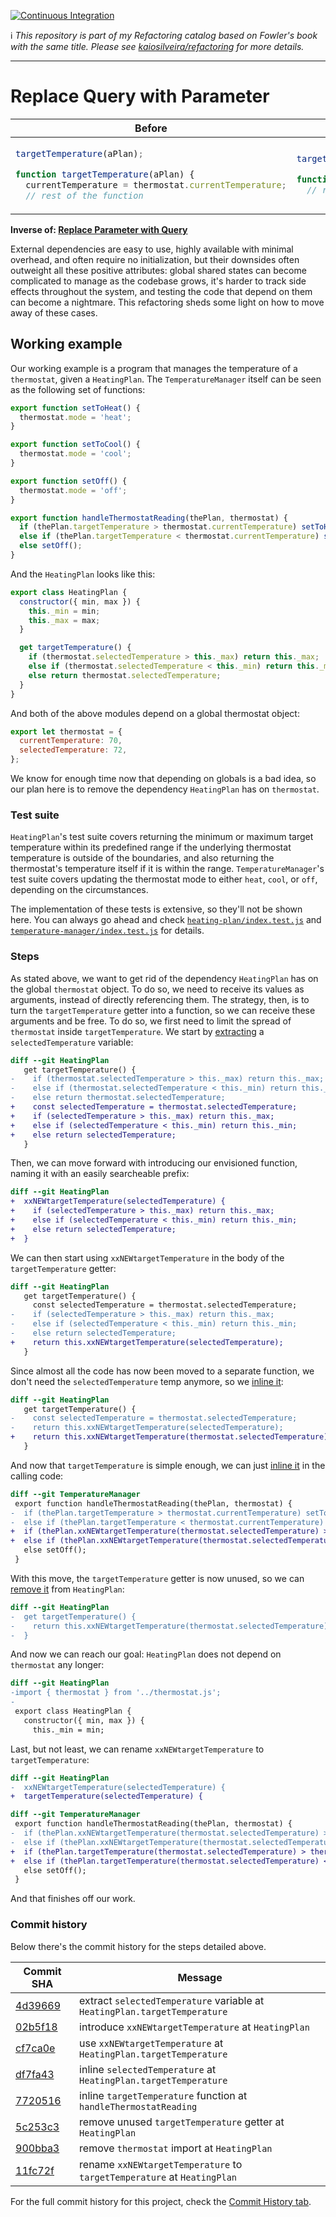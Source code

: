 [![Continuous Integration](https://github.com/kaiosilveira/replace-query-with-parameter-refactoring/actions/workflows/ci.yml/badge.svg)](https://github.com/kaiosilveira/replace-query-with-parameter-refactoring/actions/workflows/ci.yml)

ℹ️ _This repository is part of my Refactoring catalog based on Fowler's book with the same title. Please see [kaiosilveira/refactoring](https://github.com/kaiosilveira/refactoring) for more details._

---

# Replace Query with Parameter

<table>
<thead>
<th>Before</th>
<th>After</th>
</thead>
<tbody>
<tr>
<td>

```javascript
targetTemperature(aPlan);

function targetTemperature(aPlan) {
  currentTemperature = thermostat.currentTemperature;
  // rest of the function
```

</td>

<td>

```javascript
targetTemperature(aPlan, thermostat.currentTemperature);

function targetTemperature(aPlan, currentTemperature) {
  // rest of the function
```

</td>
</tr>
</tbody>
</table>

**Inverse of: [Replace Parameter with Query](https://github.com/kaiosilveira/replace-parameter-with-query-refactoring)**

External dependencies are easy to use, highly available with minimal overhead, and often require no initialization, but their downsides often outweight all these positive attributes: global shared states can become complicated to manage as the codebase grows, it's harder to track side effects throughout the system, and testing the code that depend on them can become a nightmare. This refactoring sheds some light on how to move away of these cases.

## Working example

Our working example is a program that manages the temperature of a `thermostat`, given a `HeatingPlan`. The `TemperatureManager` itself can be seen as the following set of functions:

```javascript
export function setToHeat() {
  thermostat.mode = 'heat';
}

export function setToCool() {
  thermostat.mode = 'cool';
}

export function setOff() {
  thermostat.mode = 'off';
}

export function handleThermostatReading(thePlan, thermostat) {
  if (thePlan.targetTemperature > thermostat.currentTemperature) setToHeat();
  else if (thePlan.targetTemperature < thermostat.currentTemperature) setToCool();
  else setOff();
}
```

And the `HeatingPlan` looks like this:

```javascript
export class HeatingPlan {
  constructor({ min, max }) {
    this._min = min;
    this._max = max;
  }

  get targetTemperature() {
    if (thermostat.selectedTemperature > this._max) return this._max;
    else if (thermostat.selectedTemperature < this._min) return this._min;
    else return thermostat.selectedTemperature;
  }
}
```

And both of the above modules depend on a global thermostat object:

```javascript
export let thermostat = {
  currentTemperature: 70,
  selectedTemperature: 72,
};
```

We know for enough time now that depending on globals is a bad idea, so our plan here is to remove the dependency `HeatingPlan` has on `thermostat`.

### Test suite

`HeatingPlan`'s test suite covers returning the minimum or maximum target temperature within its predefined range if the underlying thermostat temperature is outside of the boundaries, and also returning the thermostat's temperature itself if it is within the range.
`TemperatureManager`'s test suite covers updating the thermostat mode to either `heat`, `cool`, or `off`, depending on the circumstances.

The implementation of these tests is extensive, so they'll not be shown here. You can always go ahead and check [`heating-plan/index.test.js`](./src/heating-plan/index.test.js) and [`temperature-manager/index.test.js`](./src/temperature-manager/index.test.js) for details.

### Steps

As stated above, we want to get rid of the dependency `HeatingPlan` has on the global `thermostat` object. To do so, we need to receive its values as arguments, instead of directly referencing them. The strategy, then, is to turn the `targetTemperature` getter into a function, so we can receive these arguments and be free. To do so, we first need to limit the spread of `thermostat` inside `targetTemperature`. We start by [extracting](https://github.com/kaiosilveira/extract-variable-refactoring) a `selectedTemperature` variable:

```diff
diff --git HeatingPlan
   get targetTemperature() {
-    if (thermostat.selectedTemperature > this._max) return this._max;
-    else if (thermostat.selectedTemperature < this._min) return this._min;
-    else return thermostat.selectedTemperature;
+    const selectedTemperature = thermostat.selectedTemperature;
+    if (selectedTemperature > this._max) return this._max;
+    else if (selectedTemperature < this._min) return this._min;
+    else return selectedTemperature;
   }
```

Then, we can move forward with introducing our envisioned function, naming it with an easily searcheable prefix:

```diff
diff --git HeatingPlan
+  xxNEWtargetTemperature(selectedTemperature) {
+    if (selectedTemperature > this._max) return this._max;
+    else if (selectedTemperature < this._min) return this._min;
+    else return selectedTemperature;
+  }
```

We can then start using `xxNEWtargetTemperature` in the body of the `targetTemperature` getter:

```diff
diff --git HeatingPlan
   get targetTemperature() {
     const selectedTemperature = thermostat.selectedTemperature;
-    if (selectedTemperature > this._max) return this._max;
-    else if (selectedTemperature < this._min) return this._min;
-    else return selectedTemperature;
+    return this.xxNEWtargetTemperature(selectedTemperature);
   }
```

Since almost all the code has now been moved to a separate function, we don't need the `selectedTemperature` temp anymore, so we [inline it](https://github.com/kaiosilveira/inline-variable-refactoring):

```diff
diff --git HeatingPlan
   get targetTemperature() {
-    const selectedTemperature = thermostat.selectedTemperature;
-    return this.xxNEWtargetTemperature(selectedTemperature);
+    return this.xxNEWtargetTemperature(thermostat.selectedTemperature);
   }
```

And now that `targetTemperature` is simple enough, we can just [inline it](https://github.com/kaiosilveira/inline-function-refactoring) in the calling code:

```diff
diff --git TemperatureManager
 export function handleThermostatReading(thePlan, thermostat) {
-  if (thePlan.targetTemperature > thermostat.currentTemperature) setToHeat();
-  else if (thePlan.targetTemperature < thermostat.currentTemperature) setToCool();
+  if (thePlan.xxNEWtargetTemperature(thermostat.selectedTemperature) > thermostat.currentTemperature) setToHeat();
+  else if (thePlan.xxNEWtargetTemperature(thermostat.selectedTemperature) < thermostat.currentTemperature) setToCool();
   else setOff();
 }
```

With this move, the `targetTemperature` getter is now unused, so we can [remove it](https://github.com/kaiosilveira/remove-dead-code-refactoring) from `HeatingPlan`:

```diff
diff --git HeatingPlan
-  get targetTemperature() {
-    return this.xxNEWtargetTemperature(thermostat.selectedTemperature);
-  }
```

And now we can reach our goal: `HeatingPlan` does not depend on `thermostat` any longer:

```diff
diff --git HeatingPlan
-import { thermostat } from '../thermostat.js';
-
 export class HeatingPlan {
   constructor({ min, max }) {
     this._min = min;
```

Last, but not least, we can rename `xxNEWtargetTemperature` to `targetTemperature`:

```diff
diff --git HeatingPlan
-  xxNEWtargetTemperature(selectedTemperature) {
+  targetTemperature(selectedTemperature) {

diff --git TemperatureManager
 export function handleThermostatReading(thePlan, thermostat) {
-  if (thePlan.xxNEWtargetTemperature(thermostat.selectedTemperature) > thermostat.currentTemperature) setToHeat();
-  else if (thePlan.xxNEWtargetTemperature(thermostat.selectedTemperature) < thermostat.currentTemperature) setToCool();
+  if (thePlan.targetTemperature(thermostat.selectedTemperature) > thermostat.currentTemperature) setToHeat();
+  else if (thePlan.targetTemperature(thermostat.selectedTemperature) < thermostat.currentTemperature) setToCool();
   else setOff();
 }
```

And that finishes off our work.

### Commit history

Below there's the commit history for the steps detailed above.

| Commit SHA                                                                                                                          | Message                                                                   |
| ----------------------------------------------------------------------------------------------------------------------------------- | ------------------------------------------------------------------------- |
| [4d39669](https://github.com/kaiosilveira/replace-parameter-with-query-refactoring/commit/4d3966925ce840f7d98bb81c7d15a41bbea2a981) | extract `selectedTemperature` variable at `HeatingPlan.targetTemperature` |
| [02b5f18](https://github.com/kaiosilveira/replace-parameter-with-query-refactoring/commit/02b5f18ea615ad331f03105c2663ba6884275fb8) | introduce `xxNEWtargetTemperature` at `HeatingPlan`                       |
| [cf7ca0e](https://github.com/kaiosilveira/replace-parameter-with-query-refactoring/commit/cf7ca0e3dc7482cd228c1a98838bfb4e301a7e13) | use `xxNEWtargetTemperature` at `HeatingPlan.targetTemperature`           |
| [df7fa43](https://github.com/kaiosilveira/replace-parameter-with-query-refactoring/commit/df7fa4390cc87ceb0a4fdee488f8c6bb2066ed61) | inline `selectedTemperature` at `HeatingPlan.targetTemperature`           |
| [7720516](https://github.com/kaiosilveira/replace-parameter-with-query-refactoring/commit/7720516c9633e199dcd0384a62093a433bc6ce88) | inline `targetTemperature` function at `handleThermostatReading`          |
| [5c253c3](https://github.com/kaiosilveira/replace-parameter-with-query-refactoring/commit/5c253c3dc974eef466df7836e45deec46c256a33) | remove unused `targetTemperature` getter at `HeatingPlan`                 |
| [900bba3](https://github.com/kaiosilveira/replace-parameter-with-query-refactoring/commit/900bba35b615e22ec26280e172a28105c41a3470) | remove `thermostat` import at `HeatingPlan`                               |
| [11fc72f](https://github.com/kaiosilveira/replace-parameter-with-query-refactoring/commit/11fc72f57a5ff4e02b9e60fce619c735b9376269) | rename `xxNEWtargetTemperature` to `targetTemperature` at `HeatingPlan`   |

For the full commit history for this project, check the [Commit History tab](https://github.com/kaiosilveira/replace-query-with-parameter-refactoring/commits/main).
